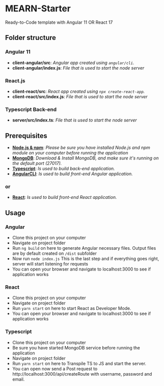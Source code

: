 # MEARN-Starter
Ready-to-Code template with Angular 11 OR React 17

## Folder structure

### Angular 11
+ **client-angular/src**: *Angular app created using ```angular/cli```.*
+ **client-angular/index.js**: *File that is used to start the node server*

### React.js
+ **client-react/src**: *React app created using ```npx create-react-app```.*
+ **client-react/src/index.js**: *File that is used to start the node server*

### Typescript Back-end
+ **server/src/index.ts**: *File that is used to start the node server*


## Prerequisites

+ **[Node.js & npm](https://nodejs.org/en/download/)**: *Please be sure you have installed Node.js and npm module on your computer before running the application*
+ **[MongoDB](https://www.mongodb.com/download-center)**: *Download & Install MongoDB, and make sure it's running on the default port (27017).*
+ **[Typescript](https://www.typescriptlang.org/)**: *Is used to build back-end application.*
+ **[AngularCLI](https://cli.angular.io/)**: *Is used to build front-end Angular application.*
### or
+ **[React](https://reactjs.org/)**: *Is used to build front-end React application.*


## Usage

### Angular
+ Clone this project on your computer
+ Navigate on project folder
+ Run ```ng build``` on here to generate Angular necessary files. Output files are by default created on ```/dist``` subfolder
+ Now run ```node index.js``` This is the last step and if everything goes right, server will start listening for requests
+ You can open your browser and navigate to localhost:3000 to see if application works

### React
+ Clone this project on your computer
+ Navigate on project folder
+ Run ```yarn start``` on here to start React as Developer Mode.
+ You can open your browser and navigate to localhost:3000 to see if application works

### Typescript
+ Clone this project on your computer
+ Be sure you have started MongoDB service before running the application
+ Navigate on project folder
+ Run ```yarn start``` on here to Transpile TS to JS and start the server.
+ You can open now send a Post request to http://localhost:3000/api/createRoute with username, password and email.
